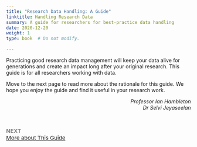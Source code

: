```yaml
---
title: "Research Data Handling: A Guide"
linktitle: Handling Research Data
summary: A guide for researchers for best-practice data handling
date: 2020-12-20
weight: 1
type: book  # Do not modify.

---
```

Practicing good research data management will keep your data alive for generations and create an impact long after your original research. This guide is for all researchers working with data.</br> 

Move to the next page to read more about the rationale for this guide. We hope you enjoy the guide and find it useful in your research work.

<p style="text-align:right"><i>Professor Ian Hambleton</i></br><i>Dr Selvi Jeyaseelan</i></p>

</br><p style="font-size:15px;color:#808080;"><b>NEXT</b>  
<a href="0-aboutguide/">More about This Guide</a></p>
